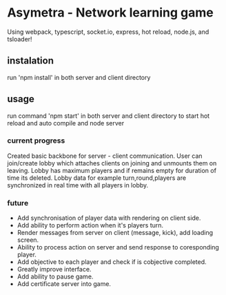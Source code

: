 # Asymetra - Network learning game
Using webpack, typescript, socket.io, express, hot reload, node.js, and tsloader!

## instalation

run 'npm install' in both server and client directory

## usage
run command 'npm start' in both server and client directory to start hot reload and auto compile and node server

### current progress
Created basic backbone for server - client communication.
User can join/create lobby which attaches clients on joining and unmounts them on leaving.
Lobby has maximum players and if remains empty for duration of time its deleted.
Lobby data for example turn,round,players are synchronized in real time with all players in lobby.

### future
- Add synchronisation of player data with rendering on client side.
- Add ability to perform action when it's players turn.
- Render messages from server on client (message, kick), add loading screen.
- Ability to process action on server and send response to coresponding player.
- Add objective to each player and check if is cobjective completed.
- Greatly improve interface.
- Add ability to pause game.
- Add certificate server into game.
